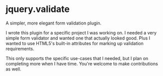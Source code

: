 jquery.validate
=============

A simpler, more elegant form validation plugin.

I wrote this plugin for a specific project I was working on. I needed a very simple form validator and wanted one that actually looked good. Plus I wanted to use HTML5's built-in attributes for marking up validation requirements.

This only supports the specific use-cases that I needed, but I plan on completing more when I have time. You're welcome to make contributions as well.